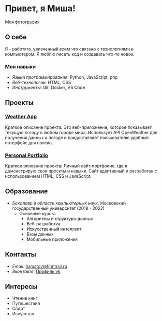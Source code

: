 # Привет, я Миша!

[Моя фотография](https://sun9-52.userapi.com/impg/BwSdJ4Jk-_WBa2HZtn0Bf9C_Acb5BxOKEbfOzg/dfaoFELG-Vc.jpg?size=1626x2160&quality=95&sign=49c7c99ff1fab5f148e98065562c32f3&type=album)

## О себе

Я - работяга, увлеченный всем что связано с технологиями и компьютером. Я люблю писать код и создавать что-то новое.

### Мои навыки

- *Языки программирования*: Python, JavaScript, php
- *Веб-технологии*: HTML, CSS
- *Инструменты*: Git, Docker, VS Code

## Проекты

### [Weather App](https://github.com/alexeyivanov/weather-app)
Краткое описание проекта: Это веб-приложение, которое показывает текущую погоду в любом городе мира. Использует API OpenWeather для получения данных о погоде и предоставляет пользователю удобный интерфейс для поиска.

### [Personal Portfolio](https://github.com/alexeyivanov/portfolio)
Краткое описание проекта: Личный сайт-портфолио, где я демонстрирую свои проекты и навыки. Сайт адаптивный и разработан с использованием HTML, CSS и JavaScript.

## Образование

- *Бакалавр в области компьютерных наук*, Московский государственный университет (2018 - 2022)
  - Основные курсы: 
    - Алгоритмы и структуры данных
    - Веб-разработка
    - Искусственный интеллект
    - Базы данных
    - Мобильные приложения


## Контакты

- *Email*: hamatov@finntrail.ru
- *Вконтакте*: [Профиль vk](https://vk.com/id434227544)

## Интересы

- Чтение книг
- Путешествия
- Спорт
- Искусство